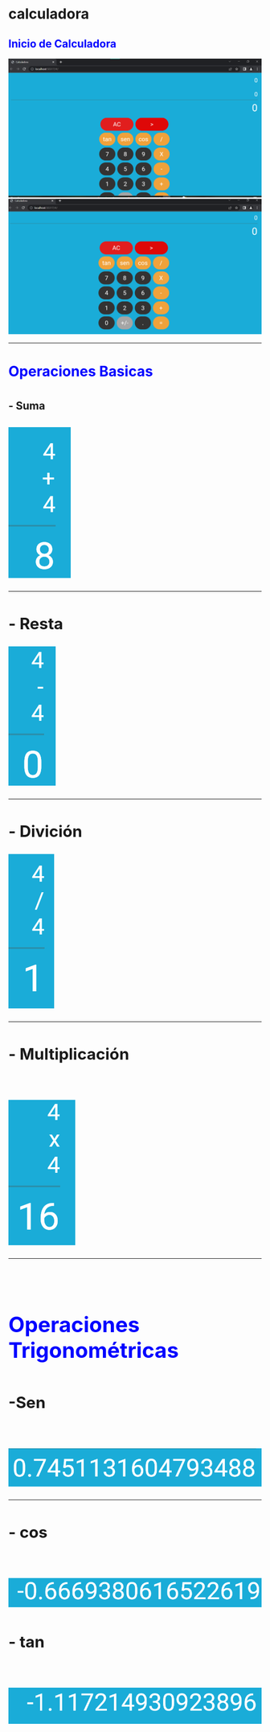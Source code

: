 # calculadora


## <span style="color:blue">Inicio de Calculadora</span>
![calculadoras](https://github.com/Andineitor/flutter-calculadora/blob/main/storage/uno.png)
![calculadora](https://github.com/Andineitor/flutter-calculadora/blob/main/storage/dos.png)
<br>
<hr>
<h1 color="blue"><span style="color:blue">Operaciones Basicas</span><h1>

<h2>- Suma<h2>
<h>

![calculadora](https://github.com/Andineitor/flutter-calculadora/blob/main/storage/suma.png)
<hr>

<h2>- Resta</h2>
<h>

![calculadora](https://github.com/Andineitor/flutter-calculadora/blob/main/storage/resta.png)
<hr>

<h2>- Divición</h2>
<h>

![calculadora](https://github.com/Andineitor/flutter-calculadora/blob/main/storage/div.png)
<hr>

<h2>- Multiplicación</h2>
<br>

![calculadora](https://github.com/Andineitor/flutter-calculadora/blob/main/storage/multi.png)
<hr>
<br>
<h1 color="blue"><span style="color:blue">Operaciones Trigonométricas</span><h1>

<h2>-Sen</h2>
<br>
<h>

![calculadora](https://github.com/Andineitor/flutter-calculadora/blob/main/storage/senpng.png)
<hr>

<h2>- cos</h2>
<br>

![calculadora](https://github.com/Andineitor/flutter-calculadora/blob/main/storage/cos.png)
<h>

<h2>- tan</h2>
<br>

![calculadora](https://github.com/Andineitor/flutter-calculadora/blob/main/storage/tan.png)